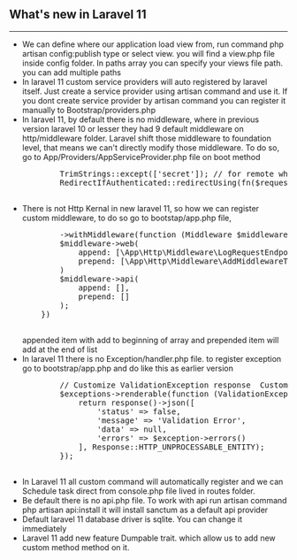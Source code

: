 <h2>What's new in Laravel 11</h2>
<hr/>
<ul>
<li>We can define where our application load view from, run command php artisan
    config:publish type or select view. you will find a view.php file inside
    config folder. In paths array you can specify your views file path. you can add multiple
    paths
</li>
<li>
    In laravel 11 custom service providers
    will auto registered by laravel itself. Just create a service provider using
    artisan command and use it. If you dont create service provider by artisan command 
    you can register it manually to Bootstrap/providers.php
</li>
<li>
    In laravel 11, by default there is no middleware, where in previous version laravel 10 or lesser they
    had 9 default middleware on http/middleware folder. Laravel shift those middleware to 
    foundation level, that means we can't directly modify those middleware. To do so, go to
    App/Providers/AppServiceProvider.php file on boot method 
    <pre>
        TrimStrings::except(['secret']); // for remote white space form all input except
        RedirectIfAuthenticated::redirectUsing(fn($request) => route('dashboard')); 
    </pre>
</li>
<li>
    There is not Http Kernal in new laravel 11, so how we can register custom middleware, to do so
    go to bootstap/app.php file, 
    <pre>
        ->withMiddleware(function (Middleware $middleware) {
        $middleware->web(
            append: [\App\Http\Middleware\LogRequestEndpoint::class],
            prepend: [\App\Http\Middleware\AddMiddlewareToPrependMiddleware::class]
        )
        $middleware->api(
            append: [],
            prepend: []
        );
    })
    </pre>
    appended item with add to beginning of array and prepended item will add at the end of list
</li>
<li>
    In laravel 11 there is no Exception/handler.php file. to register exception
    go to bootstrap/app.php and do like this as earlier version
    <pre>
        // Customize ValidationException response  Custom Request Class
        $exceptions->renderable(function (ValidationException $exception){
            return response()->json([
                'status' => false,
                'message' => 'Validation Error',
                'data' => null,
                'errors' => $exception->errors()
            ], Response::HTTP_UNPROCESSABLE_ENTITY);
        });
    </pre>
</li>
<li>
    In Laravel 11 all custom command will automatically register and 
    we can Schedule task direct from console.php file lived in routes folder.
</li>
<li>
    Be default there is no api.php file. To work with api run artisan command
    php artisan api:install it will install sanctum as a default api provider
</li>
<li>Default laravel 11 database driver is sqlite. You can change it immediately</li>
<li>Laravel 11 add new feature Dumpable trait. which allow us to add new custom method
    method on it.
</li>
</ul>
